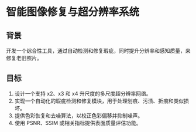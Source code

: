 # 智能图像修复与超分辨率系统

## 背景
开发一个综合性工具，通过自动检测和修复瑕疵，同时提升分辨率和感知质量，来修复老旧照片。

## 目标
1. 设计一个支持 x2、x3 和 x4 升尺度的多尺度超分辨率网络。
2. 实现一个自动化的瑕疵检测和修复模块，用于处理划痕、污渍、折痕和类似损坏。
3. 提供色彩恢复和去噪算法，以校正色彩偏移并抑制噪声。
4. 使用 PSNR、SSIM 或相关指标提供表面质量评估功能。